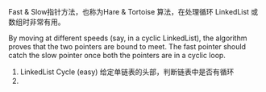 Fast & Slow指针方法，也称为Hare & Tortoise 算法，在处理循环 LinkedList 或数组时非常有用。

By moving at different speeds (say, in a cyclic LinkedList), the algorithm proves that the two pointers are bound to meet. The fast pointer should catch the slow pointer once both the pointers are in a cyclic loop.

1. LinkedList Cycle (easy) 给定单链表的头部，判断链表中是否有循环
2. 